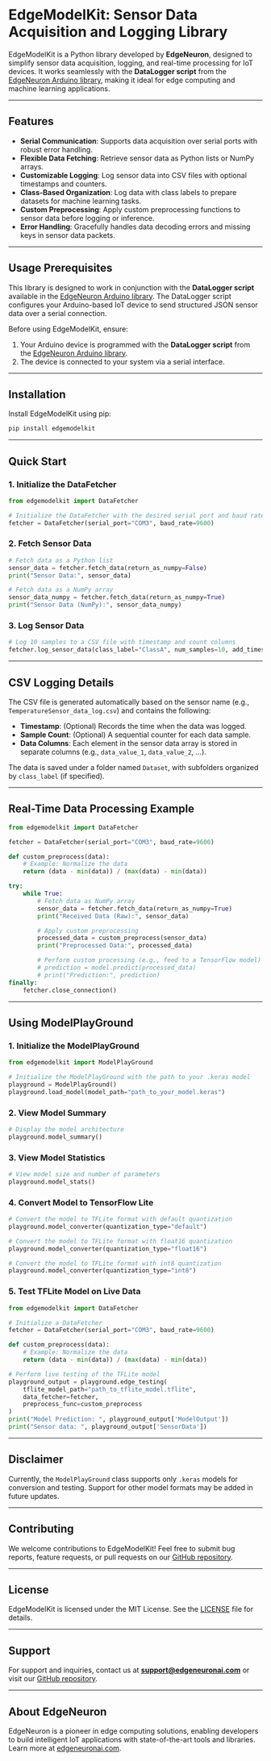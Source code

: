 # **EdgeModelKit**: Sensor Data Acquisition and Logging Library

EdgeModelKit is a Python library developed by **EdgeNeuron**, designed to simplify sensor data acquisition, logging, and real-time processing for IoT devices. It works seamlessly with the **DataLogger script** from the [EdgeNeuron Arduino library](https://github.com/ConsentiumIoT/EdgeNeuron), making it ideal for edge computing and machine learning applications.

---

## **Features**

- **Serial Communication**: Supports data acquisition over serial ports with robust error handling.  
- **Flexible Data Fetching**: Retrieve sensor data as Python lists or NumPy arrays.  
- **Customizable Logging**: Log sensor data into CSV files with optional timestamps and counters.  
- **Class-Based Organization**: Log data with class labels to prepare datasets for machine learning tasks.  
- **Custom Preprocessing**: Apply custom preprocessing functions to sensor data before logging or inference.  
- **Error Handling**: Gracefully handles data decoding errors and missing keys in sensor data packets.  

---

## **Usage Prerequisites**

This library is designed to work in conjunction with the **DataLogger script** available in the [EdgeNeuron Arduino library](https://github.com/ConsentiumIoT/EdgeNeuron). The DataLogger script configures your Arduino-based IoT device to send structured JSON sensor data over a serial connection.

Before using EdgeModelKit, ensure:  
1. Your Arduino device is programmed with the **DataLogger script** from the [EdgeNeuron Arduino library](https://github.com/ConsentiumIoT/EdgeNeuron).  
2. The device is connected to your system via a serial interface.  

---

## **Installation**

Install EdgeModelKit using pip:

```bash
pip install edgemodelkit
```

---

## **Quick Start**

### **1. Initialize the DataFetcher**

```python
from edgemodelkit import DataFetcher

# Initialize the DataFetcher with the desired serial port and baud rate
fetcher = DataFetcher(serial_port="COM3", baud_rate=9600)
```

### **2. Fetch Sensor Data**

```python
# Fetch data as a Python list
sensor_data = fetcher.fetch_data(return_as_numpy=False)
print("Sensor Data:", sensor_data)

# Fetch data as a NumPy array
sensor_data_numpy = fetcher.fetch_data(return_as_numpy=True)
print("Sensor Data (NumPy):", sensor_data_numpy)
```

### **3. Log Sensor Data**

```python
# Log 10 samples to a CSV file with timestamp and count columns
fetcher.log_sensor_data(class_label="ClassA", num_samples=10, add_timestamp=True, add_count=True)
```

---

## **CSV Logging Details**

The CSV file is generated automatically based on the sensor name (e.g., `TemperatureSensor_data_log.csv`) and contains the following:  

- **Timestamp**: (Optional) Records the time when the data was logged.  
- **Sample Count**: (Optional) A sequential counter for each data sample.  
- **Data Columns**: Each element in the sensor data array is stored in separate columns (e.g., `data_value_1`, `data_value_2`, ...).  

The data is saved under a folder named `Dataset`, with subfolders organized by `class_label` (if specified).  

---

## **Real-Time Data Processing Example**

```python
from edgemodelkit import DataFetcher

fetcher = DataFetcher(serial_port="COM3", baud_rate=9600)

def custom_preprocess(data):
    # Example: Normalize the data
    return (data - min(data)) / (max(data) - min(data))

try:
    while True:
        # Fetch data as NumPy array
        sensor_data = fetcher.fetch_data(return_as_numpy=True)
        print("Received Data (Raw):", sensor_data)

        # Apply custom preprocessing
        processed_data = custom_preprocess(sensor_data)
        print("Preprocessed Data:", processed_data)

        # Perform custom processing (e.g., feed to a TensorFlow model)
        # prediction = model.predict(processed_data)
        # print("Prediction:", prediction)
finally:
    fetcher.close_connection()
```

---

## **Using ModelPlayGround**

### **1. Initialize the ModelPlayGround**

```python
from edgemodelkit import ModelPlayGround

# Initialize the ModelPlayGround with the path to your .keras model
playground = ModelPlayGround()
playground.load_model(model_path="path_to_your_model.keras")
```

### **2. View Model Summary**

```python
# Display the model architecture
playground.model_summary()
```

### **3. View Model Statistics**

```python
# View model size and number of parameters
playground.model_stats()
```

### **4. Convert Model to TensorFlow Lite**

```python
# Convert the model to TFLite format with default quantization
playground.model_converter(quantization_type="default")

# Convert the model to TFLite format with float16 quantization
playground.model_converter(quantization_type="float16")

# Convert the model to TFLite format with int8 quantization
playground.model_converter(quantization_type="int8")
```

### **5. Test TFLite Model on Live Data**

```python
from edgemodelkit import DataFetcher

# Initialize a DataFetcher
fetcher = DataFetcher(serial_port="COM3", baud_rate=9600)

def custom_preprocess(data):
    # Example: Normalize the data
    return (data - min(data)) / (max(data) - min(data))

# Perform live testing of the TFLite model
playground_output = playground.edge_testing(
    tflite_model_path="path_to_tflite_model.tflite",
    data_fetcher=fetcher,
    preprocess_func=custom_preprocess
)
print("Model Prediction: ", playground_output['ModelOutput'])
print("Sensor data: ", playground_output['SensorData'])
```

---

## **Disclaimer**

Currently, the `ModelPlayGround` class supports only `.keras` models for conversion and testing. Support for other model formats may be added in future updates.

---

## **Contributing**

We welcome contributions to EdgeModelKit! Feel free to submit bug reports, feature requests, or pull requests on our [GitHub repository](https://github.com/ConsentiumIoT/edgemodelkit).

---

## **License**

EdgeModelKit is licensed under the MIT License. See the [LICENSE](LICENSE) file for details.

---

## **Support**

For support and inquiries, contact us at **support@edgeneuronai.com** or visit our [GitHub repository](https://github.com/ConsentiumIoT/edgemodelkit).

---

## **About EdgeNeuron**

EdgeNeuron is a pioneer in edge computing solutions, enabling developers to build intelligent IoT applications with state-of-the-art tools and libraries. Learn more at [edgeneuronai.com](https://edgeneuronai.com).

